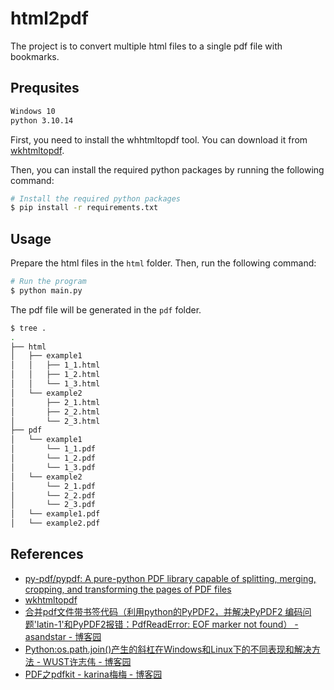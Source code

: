 # html2pdf

The project is to convert multiple html files to a single pdf file with bookmarks.

## Prequsites

```txt
Windows 10
python 3.10.14
```

First, you need to install the whhtmltopdf tool. You can download it from [wkhtmltopdf](https://wkhtmltopdf.org/downloads.html).

Then, you can install the required python packages by running the following command:

```bash
# Install the required python packages
$ pip install -r requirements.txt
```

## Usage

Prepare the html files in the `html` folder. Then, run the following command:

```bash
# Run the program
$ python main.py
```

The pdf file will be generated in the `pdf` folder.

```bash
$ tree .
.
├── html
│   ├── example1
│   │   ├── 1_1.html
│   │   ├── 1_2.html
│   │   └── 1_3.html
│   └── example2
│       ├── 2_1.html
│       ├── 2_2.html
│       └── 2_3.html
├── pdf
│   └── example1
│       └── 1_1.pdf
│       └── 1_2.pdf
│       └── 1_3.pdf
│   └── example2
│       └── 2_1.pdf
│       └── 2_2.pdf
│       └── 2_3.pdf
│   └── example1.pdf
│   └── example2.pdf
```

## References

- [py-pdf/pypdf: A pure-python PDF library capable of splitting, merging, cropping, and transforming the pages of PDF files](https://github.com/py-pdf/pypdf?tab=readme-ov-file)
- [wkhtmltopdf](https://wkhtmltopdf.org/downloads.html)
- [合并pdf文件带书签代码（利用python的PyPDF2，并解决PyPDF2 编码问题'latin-1'和PyPDF2报错：PdfReadError: EOF marker not found） - asandstar - 博客园](https://www.cnblogs.com/asandstar/p/16167531.html)
- [Python:os.path.join()产生的斜杠在Windows和Linux下的不同表现和解决方法 - WUST许志伟 - 博客园](https://www.cnblogs.com/cloud-ken/p/12666916.html)
- [PDF之pdfkit - karina梅梅 - 博客园](https://www.cnblogs.com/niejinmei/p/8157680.html)
